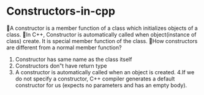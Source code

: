 # Constructors-in-cpp
A constructor is a member function of a class which initializes objects of a class. 
In C++, Constructor is automatically called when object(instance of class) create. It is special member function of the class. 
How constructors are different from a normal member function?

1. Constructor has same name as the class itself 
2. Constructors don‟t have return type 
3. A constructor is automatically called when an object is created. 
4.If we do not specify a constructor, C++ compiler generates a default constructor for us (expects no parameters and has an empty body).
